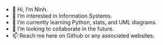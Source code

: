 - 👋 Hi, I’m Ninh.
- 👀 I’m interested in Information Systems.
- 🌱 I’m currently learning Python, stats, and UML diagrams.
- 💞️ I’m looking to collaborate in the future.
- 📫 Reach me here on Github or any associated websites. 

<!---
ninh-nguyen01/ninh-nguyen01 is a ✨ special ✨ repository because its `README.md` (this file) appears on your GitHub profile.
You can click the Preview link to take a look at your changes.
--->
